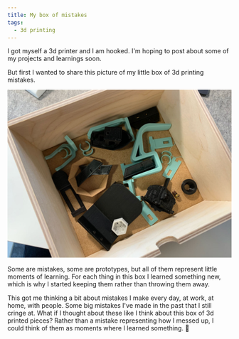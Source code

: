 ```yaml
---
title: My box of mistakes
tags:
  - 3d printing
---
```


I got myself a 3d printer and I am hooked. I'm hoping to post about some of my projects and learnings soon.

But first I wanted to share this picture of my little box of 3d printing mistakes. 

<!-- excerpt -->

![Wooden box with various incomplete 3d printed objects](IMG_8298.jpeg)

Some are mistakes, some are prototypes, but all of them represent little moments of learning. For each thing in this box I learned something new, which is why I started keeping them rather than throwing them away.

This got me thinking a bit about mistakes I make every day, at work, at home, with people. Some big mistakes I've made in the past that I still cringe at. What if I thought about these like I think about this box of 3d printed pieces? Rather than a mistake representing how I messed up, I could think of them as moments where I learned something. 🤔
